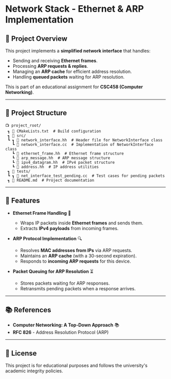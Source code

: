 # Network Stack - Ethernet & ARP Implementation

## 🦜 Project Overview
This project implements a **simplified network interface** that handles:
- Sending and receiving **Ethernet frames**.
- Processing **ARP requests & replies**.
- Managing an **ARP cache** for efficient address resolution.
- Handling **queued packets** waiting for ARP resolution.

This is part of an educational assignment for **CSC458 (Computer Networking)**.

---

## 📂 Project Structure
```
📺 project_root/
 ┓ 📄 CMakeLists.txt  # Build configuration
 ┓ 📂 src/
 ┗ ┓ 📄 network_interface.hh  # Header file for NetworkInterface class
   ┗ 📄 network_interface.cc  # Implementation of NetworkInterface class
   ┗ 📄 ethernet_frame.hh  # Ethernet frame structure
   ┗ 📄 arp_message.hh  # ARP message structure
   ┗ 📄 ipv4_datagram.hh  # IPv4 packet structure
   ┗ 📄 address.hh  # IP address utilities
 ┓ 📂 tests/
 ┗ ┓ 📄 net_interface_test_pending.cc  # Test cases for pending packets
 ┓ 📄 README.md  # Project documentation
```

---

## 🚀 Features
- **Ethernet Frame Handling** 🔧  
  - Wraps IP packets inside **Ethernet frames** and sends them.
  - Extracts **IPv4 payloads** from incoming frames.

- **ARP Protocol Implementation** 🔍  
  - Resolves **MAC addresses from IPs** via ARP requests.
  - Maintains an **ARP cache** (with a 30-second expiration).
  - Responds to **incoming ARP requests** for this device.

- **Packet Queuing for ARP Resolution** ⏳  
  - Stores packets waiting for ARP responses.
  - Retransmits pending packets when a response arrives.

---

## 📚 References
- **Computer Networking: A Top-Down Approach** 📚
- **RFC 826** - Address Resolution Protocol (ARP)

---
## 📝 License
This project is for educational purposes and follows the university's academic integrity policies.
```
